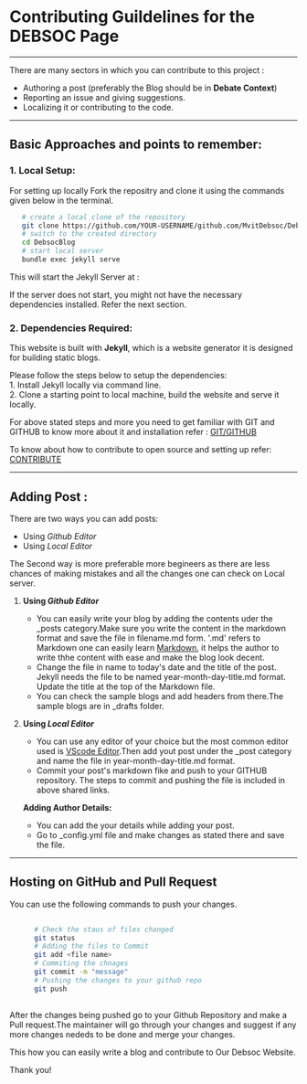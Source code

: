 # Contributing Guildelines for the DEBSOC Page 

* * *

There are many  sectors in which you can contribute to this project :
* Authoring a post (preferably the Blog should be in **Debate Context**)
* Reporting an issue and giving suggestions.
* Localizing it or contributing to the code.

---

## Basic Approaches and points to remember:
### 1. Local Setup:
    
   For setting up locally Fork the repositry and clone it using the commands given below in the terminal.
    
 ```sh
    # create a local clone of the repository
    git clone https://github.com/YOUR-USERNAME/github.com/MvitDebsoc/DebsocBlog
    # switch to the created directory
    cd DebsocBlog
    # start local server
    bundle exec jekyll serve
 ```
  This will start the Jekyll Server at :
   
   If the server does not start, you might not have the necessary dependencies installed. Refer the next section.

### 2. Dependencies Required: 

   This website is built with **Jekyll**, which is a website generator it is designed for building static blogs.
   
   Please follow the steps below to setup the dependencies:</br>
    1. Install Jekyll locally via command line.</br>
    2. Clone a starting point to local machine, build the website and serve it locally.
    
   For above stated steps and more you need to get familiar with GIT and GITHUB to know more about it and installation refer : [GIT/GITHUB](https://blog.glugmvit.com/gitpart2/)
   
   To know about how to contribute to open source and setting up refer: [CONTRIBUTE](https://blog.glugmvit.com/contributing-to-glugblog/)
  * * *
  
 ## Adding Post :
  There are two ways you can add posts:
   * Using _Github Editor_
   * Using _Local Editor_
   
   The Second way is more preferable more begineers as there are less chances of making mistakes and all the changes one can check on Local server.
   1. **Using _Github Editor_**
       * You can easily write your blog by adding the contents uder the _posts category.Make sure you write the content in the markdown format and save the file in filename.md
       form. '.md' refers to Markdown one can easily learn [Markdown](https://www.markdowntutorial.com/), it helps the author to write thhe content with ease and make the blog look decent. 
       * Change the file in name to today's date and the title of the post. Jekyll needs the file to be named year-month-day-title.md format. Update the title at the top of the Markdown file.
       * You can check the sample blogs and add headers from there.The sample blogs are in _drafts folder.
   2. **Using _Local Editor_**
       * You can use any editor of your choice but the most common editor used is [VScode Editor](https://code.visualstudio.com/download).Then add yout post under the _post category and name the file in year-month-day-title.md format.
       * Commit your post's markdown fike and push to your GITHUB repository. The steps to commit and pushing the file is included in above shared links.
       
      **Adding Author Details:**
       - You can add the your details while adding your post. 
       - Go to _config.yml file and make changes as stated there and save the file.
   * * *
   ## Hosting on GitHub and Pull Request 
   You can use the following commands to push your changes.
      
 ```sh
       
       # Check the staus of files changed 
       git status
       # Adding the files to Commit
       git add <file name>
       # Commiting the chnages 
       git commit -m "message"
       # Pushing the changes to your github repo
       git push
       
```
    
  After the changes being pushed go to your Github Repository and make a Pull request.The maintainer will go through your changes and suggest if any more changes nededs to be done and merge your changes. 
  
  This how you can easily write a blog and contribute to Our Debsoc Website.
  
  Thank you!
   
 
    
